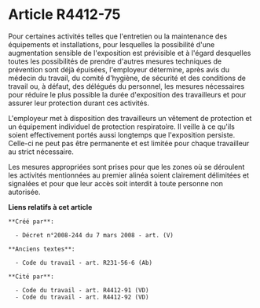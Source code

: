 # Article R4412-75

Pour certaines activités telles que l'entretien ou la maintenance des équipements et installations, pour lesquelles la
possibilité d'une augmentation sensible de l'exposition est prévisible et à l'égard desquelles toutes les possibilités de
prendre d'autres mesures techniques de prévention sont déjà épuisées, l'employeur détermine, après avis du médecin du
travail, du comité d'hygiène, de sécurité et des conditions de travail ou, à défaut, des délégués du personnel, les mesures
nécessaires pour réduire le plus possible la durée d'exposition des travailleurs et pour assurer leur protection durant ces
activités.

L'employeur met à disposition des travailleurs un vêtement de protection et un équipement individuel de protection
respiratoire. Il veille à ce qu'ils soient effectivement portés aussi longtemps que l'exposition persiste. Celle-ci ne peut
pas être permanente et est limitée pour chaque travailleur au strict nécessaire.

Les mesures appropriées sont prises pour que les zones où se déroulent les activités mentionnées au premier alinéa soient
clairement délimitées et signalées et pour que leur accès soit interdit à toute personne non autorisée.

**Liens relatifs à cet article**

	**Créé par**:

	  - Décret n°2008-244 du 7 mars 2008 - art. (V)

	**Anciens textes**:

	  - Code du travail - art. R231-56-6 (Ab)

	**Cité par**:

	  - Code du travail - art. R4412-91 (VD)
	  - Code du travail - art. R4412-92 (VD)
